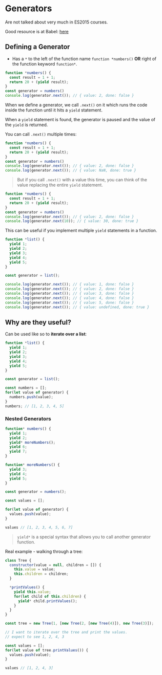 # Generators

Are not talked about very much in ES2015 courses. 

Good resource is at Babel: [here](https://babeljs.io/docs/en/learn#generators)

## Defining a Generator
- Has a `*` to the left of the function name `function *numbers()` **OR** right of the function keyword `function*`.

```js
function *numbers() {
  const result = 1 + 1;
  return 20 + (yield result);
}
const generator = numbers()
console.log(generator.next()); // { value: 2, done: false }
```

When we define a generator, we call `.next()` on it which runs the code inside the function until it hits a `yield` statement.

When a `yield` statement is found, the generator is paused and the value of the `yield` is returned.

You can call `.next()` multiple times:

```js
function *numbers() {
  const result = 1 + 1;
  return 20 + (yield result);
}
const generator = numbers()
console.log(generator.next()); // { value: 2, done: false }
console.log(generator.next()); // { value: NaN, done: true }
```

> But if you call `.next()` with a value this time, you can think of the value replacing the entire `yield` statement.

```js
function *numbers() {
  const result = 1 + 1;
  return 20 + (yield result);
}
const generator = numbers()
console.log(generator.next()); // { value: 2, done: false }
console.log(generator.next(10)); // { value: 30, done: true }
```

This can be useful if you implement multiple `yield` statements in a function.
```js
function *list() {
  yield 1;
  yield 2;
  yield 3;
  yield 4;
  yield 5;
}

const generator = list();

console.log(generator.next()); // { value: 1, done: false }
console.log(generator.next()); // { value: 2, done: false }
console.log(generator.next()); // { value: 3, done: false }
console.log(generator.next()); // { value: 4, done: false }
console.log(generator.next()); // { value: 5, done: false }
console.log(generator.next()); // { value: undefined, done: true }
```
## Why are they useful? 

Can be used like so to **iterate over a list**:

```js
function *list() {
  yield 1;
  yield 2;
  yield 3;
  yield 4;
  yield 5;
}

const generator = list();

const numbers = [];
for(let value of generator) {
  numbers.push(value);
}
numbers; // [1, 2, 3, 4, 5]
```

### Nested Generators

```js
function* numbers() {
  yield 1;
  yield 2;
  yield* moreNumbers(); 
  yield 6;
  yield 7;
}

function* moreNumbers() {
  yield 3;
  yield 4;
  yield 5;
}

const generator = numbers();

const values = [];

for(let value of generator) {
  values.push(value);
}

values // [1, 2, 3, 4, 5, 6, 7]
```

> `yield*` is a special syntax that allows you to call another generator function.

Real example - walking through a tree:
```js
class Tree {
  constructor(value = null, children = []) {
    this.value = value;
    this.children = children;
  }

  *printValues() {
    yield this.value;
    for(let child of this.children) {
      yield* child.printValues();
    }
  }
}

const tree = new Tree(1, [new Tree(2, [new Tree(4)]), new Tree(3)]);

// I want to iterate over the tree and print the values.
// expect to see 1, 2, 4, 3

const values = [];
for(let value of tree.printValues()) {
  values.push(value);
}

values // [1, 2, 4, 3]
```

